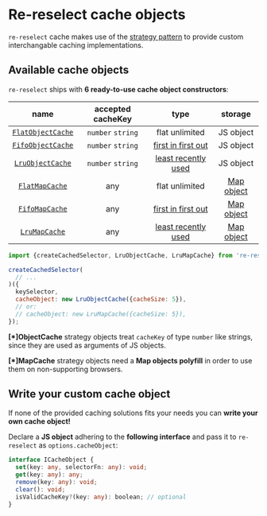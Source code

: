 # Re-reselect cache objects

`re-reselect` cache makes use of the [strategy pattern][wiki-strategy-pattern] to provide custom interchangable caching implementations.

## Available cache objects

`re-reselect` ships with **6 ready-to-use cache object constructors**:

|                   name                    | accepted cacheKey |                 type                  |            storage             |
| :---------------------------------------: | :---------------: | :-----------------------------------: | :----------------------------: |
| [`FlatObjectCache`](./FlatObjectCache.ts) | `number` `string` |            flat unlimited             |           JS object            |
| [`FifoObjectCache`](./FifoObjectCache.ts) | `number` `string` | [first in first out][docs-fifo-cache] |           JS object            |
|  [`LruObjectCache`](./LruObjectCache.ts)  | `number` `string` | [least recently used][docs-lru-cache] |           JS object            |
|    [`FlatMapCache`](./FlatMapCache.ts)    |        any        |            flat unlimited             | [Map object][docs-mozilla-map] |
|    [`FifoMapCache`](./FifoMapCache.ts)    |        any        | [first in first out][docs-fifo-cache] | [Map object][docs-mozilla-map] |
|     [`LruMapCache`](./LruMapCache.ts)     |        any        | [least recently used][docs-lru-cache] | [Map object][docs-mozilla-map] |

<!-- prettier-ignore -->
```js
import {createCachedSelector, LruObjectCache, LruMapCache} from 're-reselect';

createCachedSelector(
  // ...
)({
  keySelector,
  cacheObject: new LruObjectCache({cacheSize: 5}),
  // or:
  // cacheObject: new LruMapCache({cacheSize: 5}),
});
```

**[*]ObjectCache** strategy objects treat `cacheKey` of type `number` like strings, since they are used as arguments of JS objects.

**[*]MapCache** strategy objects need a **Map objects polyfill** in order to use them on non-supporting browsers.

## Write your custom cache object

If none of the provided caching solutions fits your needs you can **write your own cache object!**

Declare a **JS object** adhering to the **following interface** and pass it to `re-reselect` as `options.cacheObject`:

```ts
interface ICacheObject {
  set(key: any, selectorFn: any): void;
  get(key: any): any;
  remove(key: any): void;
  clear(): void;
  isValidCacheKey?(key: any): boolean; // optional
}
```

[docs-strategy-object]: https://sourcemaking.com/design_patterns/strategy
[wiki-strategy-pattern]: https://en.wikipedia.org/wiki/Strategy_pattern
[docs-fifo-cache]: https://en.wikipedia.org/wiki/Cache_replacement_policies#First_in_first_out_(FIFO)
[docs-lru-cache]: https://en.wikipedia.org/wiki/Cache_replacement_policies#Least_recently_used_(LRU)
[docs-mozilla-map]: https://developer.mozilla.org/en-US/docs/Web/JavaScript/Reference/Global_Objects/Map
